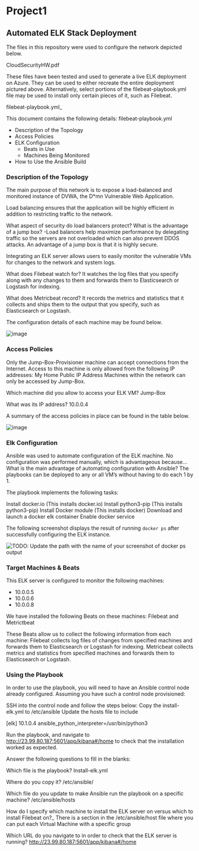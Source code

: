 # Project1

## Automated ELK Stack Deployment

The files in this repository were used to configure the network depicted below.

CloudSecurityHW.pdf

These files have been tested and used to generate a live ELK deployment on Azure. They can be used to either recreate the entire deployment pictured above. Alternatively, select portions of the filebeat-playbook.yml file may be used to install only certain pieces of it, such as Filebeat.

 filebeat-playbook.yml_

This document contains the following details: filebeat-playbook.yml 
- Description of the Topology
- Access Policies
- ELK Configuration
  - Beats in Use
  - Machines Being Monitored
- How to Use the Ansible Build


### Description of the Topology

The main purpose of this network is to expose a load-balanced and monitored instance of DVWA, the D*mn Vulnerable Web Application.

Load balancing ensures that the application will be highly efficient in addition to restricting traffic to the network.

What aspect of security do load balancers protect? What is the advantage of a jump box?
-Load balancers help maximize performance by delegating traffic so the servers are not overloaded which can also prevent DDOS attacks. An advantage of a jump box is that it is highly secure.

Integrating an ELK server allows users to easily monitor the vulnerable VMs for changes to the network and system logs.

What does Filebeat watch for?
It watches the log files that you specify along with any changes to them and forwards them to Elasticsearch or Logstash for indexing.

What does Metricbeat record?
It records the metrics and statistics that it collects and ships them to the output that you specify, such as Elasticsearch or Logstash.

The configuration details of each machine may be found below.

![image](https://user-images.githubusercontent.com/85799340/122127825-c3312880-ce01-11eb-902f-73143678fc27.png)


### Access Policies

Only the Jump-Box-Provisioner machine can accept connections from the Internet. Access to this machine is only allowed from the following IP addresses: 
My Home Public IP Address
Machines within the network can only be accessed by Jump-Box.

Which machine did you allow to access your ELK VM?
Jump-Box

What was its IP address?
10.0.0.4

A summary of the access policies in place can be found in the table below.

![image](https://user-images.githubusercontent.com/85799340/122127668-8402d780-ce01-11eb-8059-c6321c7890c4.png)

### Elk Configuration

Ansible was used to automate configuration of the ELK machine. No configuration was performed manually, which is advantageous because...
What is the main advantage of automating configuration with Ansible?
The playbooks can be deployed to any or all VM’s without having to do each 1 by 1.

The playbook implements the following tasks:

Install docker.io (This installs docker.io)
Install python3-pip (This installs python3-pip)
Install Docker module (This installs docker)
Download and launch a docker elk container
Enable docker service

The following screenshot displays the result of running `docker ps` after successfully configuring the ELK instance.


![TODO: Update the path with the name of your screenshot of docker ps output](Images/docker_ps_output.png)

### Target Machines & Beats
This ELK server is configured to monitor the following machines:
- 10.0.0.5
- 10.0.0.6
- 10.0.0.8

We have installed the following Beats on these machines:
Filebeat and Metrictbeat

These Beats allow us to collect the following information from each machine:
Filebeat collects log files of changes from specified machines and forwards them to Elasticsearch or Logstash for indexing.
Metricbeat collects metrics and statistics from specified machines and forwards them to Elasticsearch or Logstash.

### Using the Playbook
In order to use the playbook, you will need to have an Ansible control node already configured. Assuming you have such a control node provisioned: 

SSH into the control node and follow the steps below: 
Copy the install-elk.yml to /etc/ansible
Update the hosts file to include

[elk]
10.1.0.4 ansible_python_interpreter=/usr/bin/python3

Run the playbook, and navigate to http://23.99.80.187:5601/app/kibana#/home to check that the installation worked as expected.

Answer the following questions to fill in the blanks:

Which file is the playbook? 
Install-elk.yml

Where do you copy it?
/etc/ansible/

Which file do you update to make Ansible run the playbook on a specific machine? 
/etc/ansible/hosts

How do I specify which machine to install the ELK server on versus which to install Filebeat on?_
There is a section in the /etc/ansible/host file where you can put each Virtual Machine with a specific group

Which URL do you navigate to in order to check that the ELK server is running?
http://23.99.80.187:5601/app/kibana#/home
